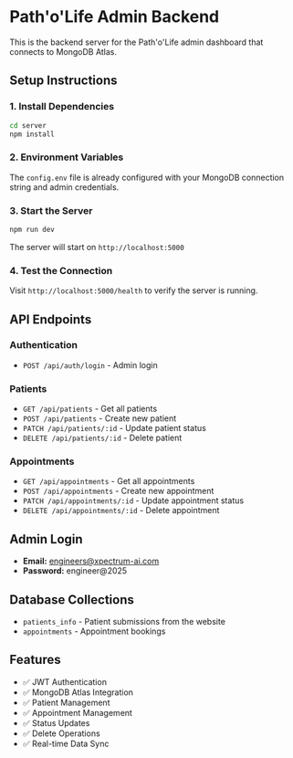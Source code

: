 # Path'o'Life Admin Backend

This is the backend server for the Path'o'Life admin dashboard that connects to MongoDB Atlas.

## Setup Instructions

### 1. Install Dependencies
```bash
cd server
npm install
```

### 2. Environment Variables
The `config.env` file is already configured with your MongoDB connection string and admin credentials.

### 3. Start the Server
```bash
npm run dev
```

The server will start on `http://localhost:5000`

### 4. Test the Connection
Visit `http://localhost:5000/health` to verify the server is running.

## API Endpoints

### Authentication
- `POST /api/auth/login` - Admin login

### Patients
- `GET /api/patients` - Get all patients
- `POST /api/patients` - Create new patient
- `PATCH /api/patients/:id` - Update patient status
- `DELETE /api/patients/:id` - Delete patient

### Appointments
- `GET /api/appointments` - Get all appointments
- `POST /api/appointments` - Create new appointment
- `PATCH /api/appointments/:id` - Update appointment status
- `DELETE /api/appointments/:id` - Delete appointment

## Admin Login
- **Email:** engineers@xpectrum-ai.com
- **Password:** engineer@2025

## Database Collections
- `patients_info` - Patient submissions from the website
- `appointments` - Appointment bookings

## Features
- ✅ JWT Authentication
- ✅ MongoDB Atlas Integration
- ✅ Patient Management
- ✅ Appointment Management
- ✅ Status Updates
- ✅ Delete Operations
- ✅ Real-time Data Sync 